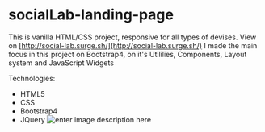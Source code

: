 # socialLab-landing-page
This is vanilla HTML/CSS project, responsive for all types of devises. 
View on [http://social-lab.surge.sh/](http://social-lab.surge.sh/)
I made the main focus in this project on Bootstrap4, on it's Utililies, Components, Layout system and JavaScript Widgets

Technologies:
 - HTML5
 - CSS
 - Bootstrap4
 - JQuery
![enter image description here](https://i.imgur.com/AQVQqkJ.png)
